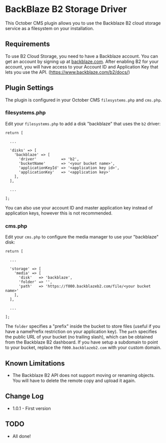 # BackBlaze B2 Storage Driver

This October CMS plugin allows you to use the Backblaze B2 cloud storage service as a filesystem on your installation.

## Requirements

To use B2 Cloud Storage, you need to have a Backblaze account. You can get an account by signing up at [backblaze.com](https://backblaze.com). After enabling B2 for your account, you will have access to your Account ID and Application Key that lets you use the API. (https://www.backblaze.com/b2/docs/)

## Plugin Settings

The plugin is configured in your October CMS `filesystems.php` and `cms.php`.

### filesystems.php
Edit your `filesystems.php` to add a disk "backblaze" that uses the `b2` driver:
```
return [

  ...

  'disks' => [
    'backblaze' => [
      'driver'           => 'b2',
      'bucketName'       => '<your bucket name>',
      'applicationKeyId' => '<application key id>',
      'applicationKey'   => '<application key>'
    ],
  ],

  ...

];
```
You can also use your account ID and master application key instead of application keys, however this is not recommended.

### cms.php
Edit your `cms.php` to configure the media manager to use your "backblaze" disk:
```
return [

  ...

  'storage' => [
    'media' => [
      'disk'   => 'backblaze',
      'folder' => '',
      'path'   => 'https://f000.backblazeb2.com/file/<your bucket name>'
    ],
  ],

  ...

];
```

The `folder` specifies a "prefix" inside the bucket to store files (useful if you have a namePrefix restriction on your application key). The `path` specifies the public URL of your bucket (no trailing slash), which can be obtained from the Backblaze B2 dashboard. If you have setup a subdomain to point to your bucket, replace the `f000.backblazeb2.com` with your custom domain.

## Known Limitations
 * The Backblaze B2 API does not support moving or renaming objects. You will have to delete the remote copy and upload it again.

## Change Log

* 1.0.1 - First version

## TODO

* All done!
